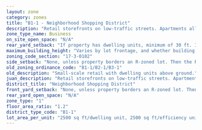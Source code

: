 ```yaml
---
layout: zone
category: zones
title: "B1-1 - Neighborhood Shopping District"
description: "Retail storefronts on low-traffic streets. Apartments allowed above the ground floor."
zone_type_name: Business
on_site_open_space: "N/A"
rear_yard_setback: "If property has dwelling units, minimum of 30 ft. If its rear property line borders the side property line of an R-zoned lot, the rear setback must equal the side setback of the R-zoned lot. If rear line borders the R lot&#39;s rear line, setback must be at least 16 ft."
maximum_building_height: "Varies by lot frontage, and whether building has ground-floor commercial space. (See 17-3-0408)"
zoning_code_section: "17-3-0102"
side_setback: "None, unless property borders an R-zoned lot. Then the R lot&#39;s front setback applies."
old_zoning_ordinance_code: "B1-1/B2-1/B3-1"
old_description: "Small-scale retail with dwelling units above ground."
juan_description: "Retail storefronts on low-traffic streets. Apartments allowed above the ground floor."
district_title: "Neighborhood Shopping District"
front_yard_setback: "None, unless property borders an R-zoned lot. Then the front setback must be at least 50% of the R lot&#39;s front setback. (See 17-3-0404.)"
rear_yard_open_space: "N/A"
zone_type: "1"
floor_area_ratio: "1.2"
district_type_code: "B1-1"
lot_area_per_unit: "2500 sq ft/dwelling unit, 2500 sq ft/efficiency unit, no SRO units allowed"
---
```

